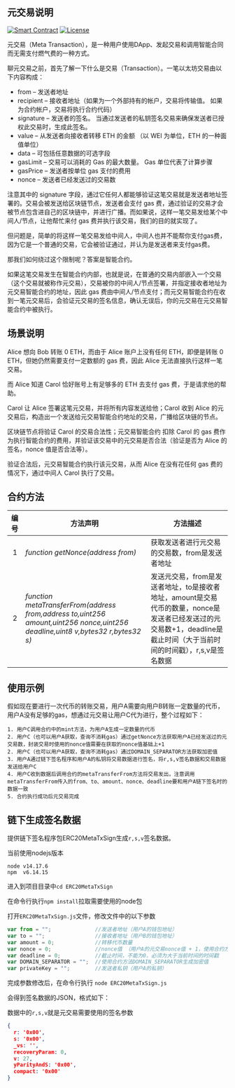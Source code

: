 ## 元交易说明
[![Smart Contract](https://badgen.net/badge/smart-contract/Solidity/orange)](https://soliditylang.org/) [![License](https://badgen.net/badge/license/MIT/blue)](https://typescriptlang.org)

元交易（Meta Transaction），是一种用户使用DApp、发起交易和调用智能合同而无需支付燃气费的一种方式。

聊元交易之前，首先了解一下什么是交易（Transaction）。一笔以太坊交易由以下内容构成：

- from – 发送者地址
- recipient – 接收者地址（如果为一个外部持有的帐户，交易将传输值。 如果为合约帐户，交易将执行合约代码）
- signature – 发送者的签名。 当通过发送者的私钥签名交易来确保发送者已授权此交易时，生成此签名。
- value – 从发送者向接收者转移 ETH 的金额 （以 WEI 为单位，ETH 的一种面值单位）
- data – 可包括任意数据的可选字段
- gasLimit – 交易可以消耗的 Gas 的最大数量。 Gas 单位代表了计算步骤
- gasPrice – 发送者按单位 gas 支付的费用
- nonce – 发送者已经发送过的交易数

注意其中的 signature 字段，通过它任何人都能够验证这笔交易就是发送者地址签署的。交易会被发送给区块链节点，发送者会支付 gas 费，通过验证的交易才会被节点包含进自己的区块链中，并进行广播。而如果说，这样一笔交易发给某个中间人/节点，让他帮忙来付 gas 费并执行该交易，我们的目的就实现了。

但问题是，简单的将这样一笔交易发给中间人，中间人也并不能帮你支付gas费，因为它是一个普通的交易，它会被验证通过，并认为是发送者来支付gas费。

那我们如何绕过这个限制呢？答案是智能合约。

如果这笔交易发生在智能合约内部，也就是说，在普通的交易内部嵌入一个交易（这个交易就被称作元交易），交易被你的中间人/节点签署，并指定接收者地址为元交易智能合约的地址，因此 gas 费由中间人/节点支付；而元交易智能合约在收到一笔元交易后，会验证元交易的签名信息，确认无误后，你的元交易在元交易智能合约中被执行。

## 场景说明

Alice 想向 Bob 转账 0 ETH，而由于 Alice 账户上没有任何 ETH，即便是转账 0 ETH，但她仍然需要支付一定数额的 gas 费，因此 Alice 无法直接执行这样一笔交易。

而 Alice 知道 Carol 恰好账号上有足够多的 ETH 去支付 gas 费，于是请求他的帮助。

Carol 让 Alice 签署这笔元交易，并将所有内容发送给他；Carol 收到 Alice 的元交易后，构造出一个发送给元交易智能合约地址的交易，广播给区块链的节点。

区块链节点将验证 Carol 的交易合法性；元交易智能合约 扣除 Carol 的 gas 费作为执行智能合约的费用，并验证该交易中的元交易是否合法（验证是否为 Alice 的签名，nonce 值是否合法等）。

验证合法后，元交易智能合约执行该元交易，从而 Alice 在没有花任何 gas 费的情况下，通过中间人 Carol 执行了交易。

## 合约方法

编号  |  方法声明   |  方法描述 
--------|------------|------------
&nbsp;1 | *function getNonce(address from)* | 获取发送者进行元交易的交易数，from是发送者地址           
&nbsp;2 | *function metaTransferFrom(address from,address to,uint256 amount,uint256 nonce,uint256 deadline,uint8 v,bytes32 r,bytes32 s)* | 发送元交易，from是发送者地址，to是接收者地址，amount是交易代币的数量，nonce是发送者已经发送过的元交易数+1，deadline是截止时间（大于当前时间的时间戳），r,s,v是签名数据


## 使用示例

假如现在要进行一次代币的转账交易，用户A需要向用户B转账一定数量的代币，用户A没有足够的gas，想通过元交易让用户C代为进行，整个过程如下：

```
1. 用户C调用合约中的mint方法，为用户A生成一定数量的代币
2. 用户C（也可以用户A获取，查询不消耗gas）通过getNonce方法获取用户A已经发送过的元交易数，封装交易时使用的nonce值需要在获取的nonce值基础上+1
2. 用户C（也可以用户A获取，查询不消耗gas）通过DOMAIN_SEPARATOR方法获取加密值 
3. 用户A通过链下签名程序和用户A的私钥将交易数据进行签名，将r,s,v签名数据和交易数据发送给用户C 
4. 用户C收到数据后调用合约的metaTransferFrom方法将交易发出，注意调用metaTransferFrom传入的from、to、amount、nonce、deadline要和用户A链下签名时的数据一致
5. 合约执行成功后元交易完成  
```

## 链下生成签名数据

提供链下签名程序包ERC20MetaTxSign生成`r,s,v`签名数据。

当前使用nodejs版本

```
node v14.17.6
npm  v6.14.15
```

进入到项目目录中`cd ERC20MetaTxSign `

在命令行执行`npm install`拉取需要使用的node包

打开`ERC20MetaTxSign.js`文件，修改文件中的以下参数

```javascript
var from = "";				//发送者地址（用户A的钱包地址）
var to = "";				//接收者地址（用户B的钱包地址）
var amount = 0;				//转移代币数量
var nonce = 0;				//nonce值 （用户A的元交易nonce值 + 1，使用合约方法getNonce获取账户A的元交易nonce值）
var deadline = 0;			//截止时间，不能为0，必须为大于当前时间的时间戳
var DOMAIN_SEPARATOR = "";	//使用合约方法DOMAIN_SEPARATOR生成加密值
var privateKey = ""; 		//发送者私钥（用户A的私钥）
```

完成参数修改后，在命令行执行 `node ERC20MetaTxSign.js` 

会得到签名数据的JSON，格式如下：

数据中的`r,s,v`就是元交易需要使用的签名参数

```json
{
  r: '0x00',
  s: '0x00',
  _vs: '',
  recoveryParam: 0,
  v: 27,
  yParityAndS: '0x00',
  compact: '0x00'
}
```
